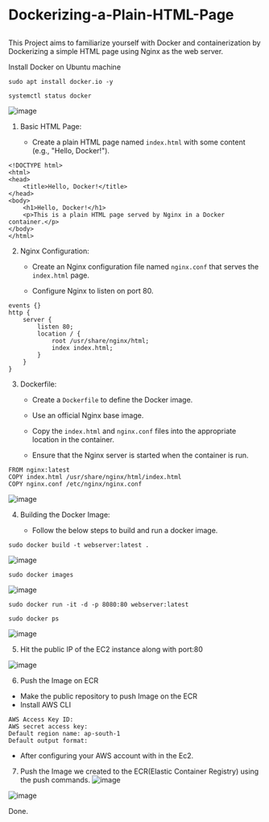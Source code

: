 # Dockerizing-a-Plain-HTML-Page

##
This Project aims to familiarize yourself with Docker and containerization by Dockerizing a simple HTML page using Nginx as the web server.

Install Docker on Ubuntu machine
```
sudo apt install docker.io -y
```
```
systemctl status docker
```



  ![image](https://github.com/Sthatikonda8161/Dockerizing_webserver/assets/136583514/092dbdf5-ea23-4f71-ab46-2ac115700221)

1. Basic HTML Page:

   - Create a plain HTML page named `index.html` with some content (e.g., "Hello, Docker!").
```  
<!DOCTYPE html>
<html>
<head>
    <title>Hello, Docker!</title>
</head>
<body>
    <h1>Hello, Docker!</h1>
    <p>This is a plain HTML page served by Nginx in a Docker container.</p>
</body>
</html>
```

2. Nginx Configuration:

   - Create an Nginx configuration file named `nginx.conf` that serves the `index.html` page.

   - Configure Nginx to listen on port 80.
```
events {}
http {
    server {
        listen 80;
        location / {
            root /usr/share/nginx/html;
            index index.html;
        }
    }
}

```





3. Dockerfile:

   - Create a `Dockerfile` to define the Docker image.

   - Use an official Nginx base image.

   - Copy the `index.html` and `nginx.conf` files into the appropriate location in the container.

   - Ensure that the Nginx server is started when the container is run.

```
FROM nginx:latest
COPY index.html /usr/share/nginx/html/index.html
COPY nginx.conf /etc/nginx/nginx.conf
```

![image](https://github.com/Sthatikonda8161/Dockerizing_webserver/assets/136583514/8bfc0848-7660-4120-8cd4-535fb1c70824)




4. Building the Docker Image:

   - Follow the below steps to build and run a docker image.
     


```
sudo docker build -t webserver:latest .

```
![image](https://github.com/Sthatikonda8161/Dockerizing_webserver/assets/136583514/1eba9fd5-5137-429b-8c26-8f9b10ebc5a2)


```
sudo docker images
```
![image](https://github.com/Sthatikonda8161/Dockerizing_webserver/assets/136583514/97c38849-9a31-4fe1-ac8e-f060eaf18e87)
```
sudo docker run -it -d -p 8080:80 webserver:latest
```
```
sudo docker ps
```
![image](https://github.com/Sthatikonda8161/Dockerizing_webserver/assets/136583514/f99e75ad-e7f1-41a1-8673-16f373e06787)


5. Hit the public IP of the EC2 instance along with port:80

![image](https://github.com/Sthatikonda8161/Dockerizing_webserver/assets/136583514/33d12bb6-3b76-4893-a70e-33415bf269de)

 6. Push the Image on ECR

   - Make the public repository to push Image on the ECR
   - Install AWS CLI

```
AWS Access Key ID:
AWS secret access key:
Default region name: ap-south-1
Default output format:
```
  - After configuring your AWS account with in the Ec2.
    
7. Push the Image we created to the ECR(Elastic Container Registry) using the push commands.
![image](https://github.com/Sthatikonda8161/Dockerizing_webserver/assets/136583514/e5e4505a-ac12-4627-9538-9d6445340c1d)

![image](https://github.com/Sthatikonda8161/Dockerizing_webserver/assets/136583514/74586157-4230-4e9e-a97c-13d14623604e)


Done.
